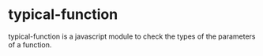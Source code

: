 # typical-function
typical-function is a javascript module to check the types of the parameters of a function.
